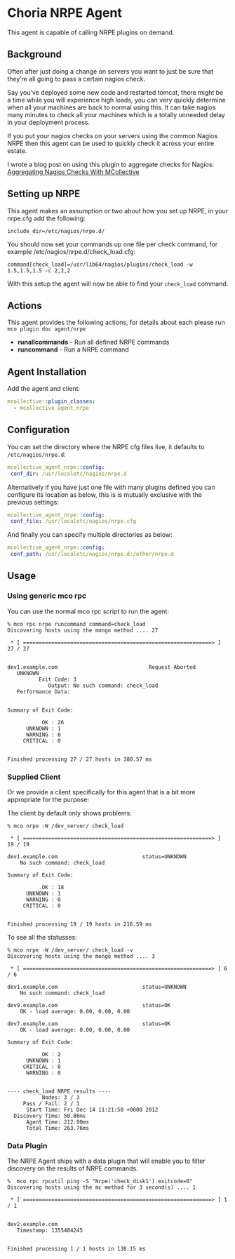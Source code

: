 # Choria NRPE Agent

This agent is capable of calling NRPE plugins on demand.

## Background

Often after just doing a change on servers you want to just be sure that they’re all going to pass a certain nagios check.

Say you’ve deployed some new code and restarted tomcat, there might be a time while you will experience high loads, you can very quickly determine when all your machines are back to normal using this. It can take nagios many minutes to check all your machines which is a totally unneeded delay in your deployment process.

If you put your nagios checks on your servers using the common Nagios NRPE then this agent can be used to quickly check it across your entire estate.

I wrote a blog post on using this plugin to aggregate checks for Nagios: [Aggregating Nagios Checks With MCollective](http://www.devco.net/archives/2010/07/03/aggregating_nagios_checks_with_mcollective.php)

## Setting up NRPE

This agent makes an assumption or two about how you set up NRPE, in your nrpe.cfg add the following:

```
include_dir=/etc/nagios/nrpe.d/
```

You should now set your commands up one file per check command, for example /etc/nagios/nrpe.d/check_load.cfg:

```
command[check_load]=/usr/lib64/nagios/plugins/check_load -w 1.5,1.5,1.5 -c 2,2,2
```

With this setup the agent will now be able to find your `check_load` command.

## Actions

This agent provides the following actions, for details about each please run `mco plugin doc agent/nrpe`

 * **runallcommands** - Run all defined NRPE commands
 * **runcommand** - Run a NRPE command

## Agent Installation

Add the agent and client:

```yaml
mcollective::plugin_classes:
  - mcollective_agent_nrpe
```

## Configuration
You can set the directory where the NRPE cfg files live, it defaults to `/etc/nagios/nrpe.d`:

```yaml
mcollective_agent_nrpe::config:
 conf_dir: /usr/localetc/nagios/nrpe.d
```

Alternatively if you have just one file with many plugins defined you can configure its location as below, this is is mutually exclusive with the previous settings:

```yaml
mcollective_agent_nrpe::config:
 conf_file: /usr/localetc/nagios/nrpe.cfg
```

And finally you can specify multiple directories as below:

```yaml
mcollective_agent_nrpe::config:
 conf_path: /usr/localetc/nagios/nrpe.d:/other/nrpe.d
```

## Usage

### Using generic mco rpc

You can use the normal mco rpc script to run the agent:

```
% mco rpc nrpe runcommand command=check_load
Discovering hosts using the mongo method .... 27

 * [ ============================================================> ] 27 / 27


dev1.example.com                             Request Aborted
   UNKNOWN
          Exit Code: 3
             Output: No such command: check_load
   Performance Data:


Summary of Exit Code:

           OK : 26
      UNKNOWN : 1
      WARNING : 0
     CRITICAL : 0


Finished processing 27 / 27 hosts in 380.57 ms
```

### Supplied Client
Or we provide a client specifically for this agent that is a bit more appropriate for the purpose:

The client by default only shows problems:

```
% mco nrpe -W /dev_server/ check_load

 * [ ============================================================> ] 19 / 19

dev1.example.com                           status=UNKNOWN
    No such command: check_load

Summary of Exit Code:

           OK : 18
      UNKNOWN : 1
      WARNING : 0
     CRITICAL : 0


Finished processing 19 / 19 hosts in 216.59 ms
```

To see all the statusses:

```
% mco nrpe -W /dev_server/ check_load -v
Discovering hosts using the mongo method .... 3

 * [ ============================================================> ] 6 / 6

dev1.example.com                           status=UNKNOWN
    No such command: check_load

dev9.example.com                           status=OK
    OK - load average: 0.00, 0.00, 0.00

dev7.example.com                           status=OK
    OK - load average: 0.00, 0.00, 0.00

Summary of Exit Code:

           OK : 2
      UNKNOWN : 1
     CRITICAL : 0
      WARNING : 0


---- check_load NRPE results ----
           Nodes: 3 / 3
     Pass / Fail: 2 / 1
      Start Time: Fri Dec 14 11:21:58 +0000 2012
  Discovery Time: 50.86ms
      Agent Time: 212.90ms
      Total Time: 263.76ms
```

### Data Plugin

The NRPE Agent ships with a data plugin that will enable you to filter discovery on the results of NRPE commands.

```
%  mco rpc rpcutil ping -S "Nrpe('check_disk1').exitcode=0"
Discovering hosts using the mc method for 3 second(s) .... 1

 * [ ============================================================> ] 1 / 1


dev2.example.com
   Timestamp: 1355484245


Finished processing 1 / 1 hosts in 138.15 ms
```
